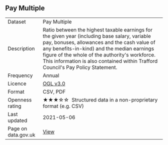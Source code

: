## Pay Multiple

<table>
<tr>
	<td>Dataset</td>
	<td>Pay Multiple</td>
</tr>
<tr>
	<td>Description</td>
	<td>Ratio between the highest taxable earnings for the given year (including base salary, variable pay, bonuses, allowances and the cash value of any benefits-in-kind) and the median earnings figure of the whole of the authority's workforce. This information is also contained within Trafford Council's Pay Policy Statement.</td>
</tr>
<tr>
	<td>Frequency</td>
	<td>Annual</td>
</tr>
<tr>
	<td>Licence</td>
	<td><a href="http://www.nationalarchives.gov.uk/doc/open-government-licence/version/3/">OGL v3.0</a></td>
</tr>
<tr>
	<td>Format</td>
	<td>CSV, PDF</td>
</tr>
<tr>
	<td>Openness rating</td>
	<td>&#9733;&#9733;&#9733;&#9734;&#9734;&nbsp; Structured data in a non-proprietary format (e.g. CSV)</td>
</tr>
<tr>
	<td>Last updated</td>
	<td>2021-05-06</td>
</tr>
<tr>
	<td>Page on data.gov.uk</td>
	<td><a href="https://data.gov.uk/dataset/d9d9eef1-109e-4fdb-8165-104e0fbfce54/trafford-council-pay-multiple">View</a></td>
</tr>
</table>
